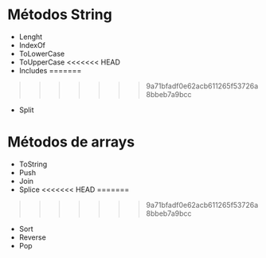 # Métodos String

- Lenght
- IndexOf
- ToLowerCase
- ToUpperCase
<<<<<<< HEAD
- Includes
=======
>>>>>>> 9a71bfadf0e62acb611265f53726a8bbeb7a9bcc
- Split

# Métodos de arrays

- ToString
- Push
- Join
- Splice
<<<<<<< HEAD
=======

>>>>>>> 9a71bfadf0e62acb611265f53726a8bbeb7a9bcc
- Sort
- Reverse
- Pop

